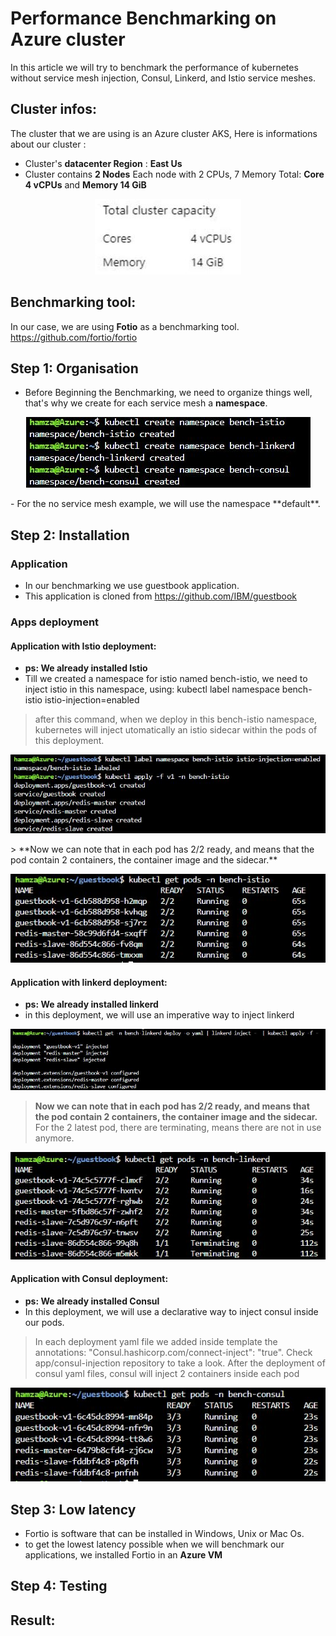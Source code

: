 # Performance Benchmarking on Azure cluster

In this article we will try to benchmark the performance of kubernetes without service mesh injection, Consul, Linkerd, and Istio service meshes.

## Cluster infos:
The cluster that we are using is an Azure cluster AKS, Here is informations about our cluster :
- Cluster's **datacenter Region** : **East Us**
- Cluster contains **2 Nodes**
  Each node with 2 CPUs, 7 Memory
  Total: **Core 4 vCPUs** and **Memory 14 GiB**

<p align="center">
<img src="docs/img/cluster-capacity.JPG"/>
</p>
  
## Benchmarking tool:
In our case, we are using **Fotio** as a benchmarking tool.
https://github.com/fortio/fortio

## Step 1: Organisation
- Before Beginning the Benchmarking, we need to organize things well, that's why we create for each service mesh a **namespace**.
<p align="center">
<img src="docs/img/namespaces.JPG"/>
</p>
- For the no service mesh example, we will use the namespace **default**.

## Step 2: Installation
### Application

- In our benchmarking we use guestbook application.
- This application is cloned from https://github.com/IBM/guestbook

### Apps deployment
#### Application with Istio deployment:
- **ps: We already installed Istio**
- Till we created a namespace for istio named bench-istio, we need to inject istio in this namespace, using:
kubectl label namespace bench-istio istio-injection=enabled
> after this command, when we deploy in this bench-istio namespace, kubernetes will inject utomatically an istio sidecar within the pods of this deployment. 

<p align="center">
<img src="docs/img/istio/istio-injection-and-app-creation.JPG"/>
</p>
> **Now we can note that in each pod has 2/2 ready, and means that the pod contain 2 containers, the container image and the sidecar.**

<p align="center">
<img src="docs/img/istio/proxy-injection-result.JPG"/>
</p>

#### Application with linkerd deployment:
- **ps: We already installed linkerd**
- in this deployment, we will use an imperative way to inject linkerd
<p align="center">
<img src="docs/img/linkerd/proxy-injection.JPG"/>
</p>

> **Now we can note that in each pod has 2/2 ready, and means that the pod contain 2 containers, the container image and the sidecar.**
> For the 2 latest pod, there are terminating, means there are not in use anymore.
<p align="center">
<img src="docs/img/linkerd/proxy-injection-result.JPG"/>
</p>

#### Application with Consul deployment:
- **ps: We already installed Consul**
- In this deployment, we will use a declarative way to inject consul inside our pods.
> In each deployment yaml file we added inside template the annotations: "Consul.hashicorp.com/connect-inject": "true".
Check app/consul-injection repository to take a look.
> After the deployment of consul yaml files, consul will inject 2 containers inside each pod
 
<p align="center">
<img src="docs/img/consul/proxies-injection-result.JPG"/>
</p>


## Step 3: Low latency

- Fortio is software that can be installed in Windows, Unix or Mac Os.
- to get the lowest latency possible when we will benchmark our applications, we installed Fortio in an **Azure VM**

## Step 4: Testing

## Result: